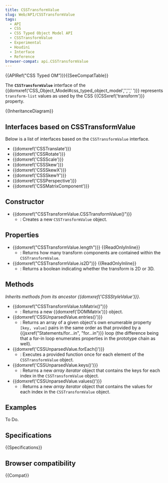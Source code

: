 ```yaml
---
title: CSSTransformValue
slug: Web/API/CSSTransformValue
tags:
  - API
  - CSS
  - CSS Typed Object Model API
  - CSSTransformValue
  - Experimental
  - Houdini
  - Interface
  - Reference
browser-compat: api.CSSTransformValue
---
```

{{APIRef("CSS Typed OM")}}{{SeeCompatTable}}

The **`CSSTransformValue`** interface of the {{domxref('CSS_Object_Model#css_typed_object_model','','',' ')}} represents `transform-list` values as used by the CSS {{CSSxref('transform')}} property.

{{InheritanceDiagram}}

## Interfaces based on CSSTransformValue

Below is a list of interfaces based on the `CSSTransformValue` interface.

- {{domxref('CSSTranslate')}}
- {{domxref('CSSRotate')}}
- {{domxref('CSSScale')}}
- {{domxref('CSSSkew')}}
- {{domxref('CSSSkewX')}}
- {{domxref('CSSSkewY')}}
- {{domxref('CSSPerspective')}}
- {{domxref('CSSMatrixComponent')}}

## Constructor

- {{domxref("CSSTransformValue.CSSTransformValue()")}}
  - : Creates a new `CSSTransformValue` object.

## Properties

- {{domxref("CSSTransformValue.length")}} {{ReadOnlyInline}}
  - : Returns how many transform components are contained within the `CSSTransformValue`.
- {{domxref("CSSTransformValue.is2D")}} {{ReadOnlyInline}}
  - : Returns a boolean indicating whether the transform is 2D or 3D.

## Methods

_Inherits methods from its ancestor {{domxref('CSSStyleValue')}}._

- {{domxref("CSSTransformValue.toMatrix()")}}
  - : Returns a new {{domxref('DOMMatrix')}} object.
- {{domxref('CSSUnparsedValue.entries()')}}
  - : Returns an array of a given object's own enumerable property `[key, value]` pairs in the same order as that provided by a {{jsxref("Statements/for...in", "for...in")}} loop (the difference being that a for-in loop enumerates properties in the prototype chain as well).
- {{domxref('CSSUnparsedValue.forEach()')}}
  - : Executes a provided function once for each element of the `CSSTransformValue` object.
- {{domxref('CSSUnparsedValue.keys()')}}
  - : Returns a new _array iterator_ object that contains the keys for each index in the `CSSTransformValue` object.
- {{domxref('CSSUnparsedValue.values()')}}
  - : Returns a new _array iterator_ object that contains the values for each index in the `CSSTransformValue` object.

## Examples

To Do.

## Specifications

{{Specifications}}

## Browser compatibility

{{Compat}}
